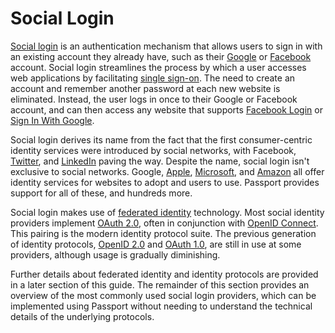 # Social Login

[Social login](https://en.wikipedia.org/wiki/Social_login) is an authentication
mechanism that allows users to sign in with an existing account they already
have, such as their [Google](https://www.google.com/) or [Facebook](https://www.facebook.com/)
account.  Social login streamlines the process by which a user accesses web
applications by facilitating [single sign-on](https://en.wikipedia.org/wiki/Single_sign-on).
The need to create an account and remember another password at each new website
is eliminated.  Instead, the user logs in once to their Google or Facebook
account, and can then access any website that supports [Facebook Login](https://developers.facebook.com/docs/facebook-login/)
or [Sign In With Google](https://developers.google.com/identity/gsi/web).

Social login derives its name from the fact that the first consumer-centric
identity services were introduced by social networks, with Facebook, [Twitter](https://twitter.com/),
and [LinkedIn](https://www.linkedin.com/) paving the way.  Despite the name,
social login isn't exclusive to social networks.  Google, [Apple](https://www.apple.com/),
[Microsoft](https://www.microsoft.com/), and [Amazon](https://www.amazon.com/)
all offer identity services for websites to adopt and users to use.  Passport
provides support for all of these, and hundreds more.

Social login makes use of [federated identity](/docs/federated-identity/)
technology.  Most social identity providers implement [OAuth 2.0](/docs/oauth-2/),
often in conjunction with [OpenID Connect](/docs/openid-connect/).  This pairing
is the modern identity protocol suite.  The previous generation of identity
protocols, [OpenID 2.0](/docs/openid/) and [OAuth 1.0](/docs/oauth/), are still
in use at some providers, although usage is gradually diminishing.

Further details about federated identity and identity protocols are provided
in a later section of this guide.  The remainder of this section provides an
overview of the most commonly used social login providers, which can be
implemented using Passport without needing to understand the technical details
of the underlying protocols.
